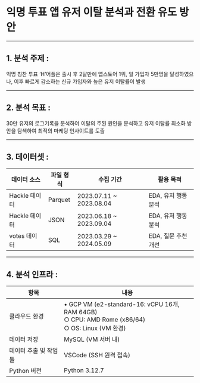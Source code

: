 # 익명 투표 앱 유저 이탈 분석과 전환 유도 방안
---------
## 1. 분석 주제 : 
익명 칭찬 투표 ‘H’어플은 출시 후 2달만에 앱스토어 1위, 일 가입자 5만명을 달성하였으나, 이후 빠르게 감소하는 신규 가입자와 높은 유저 이탈률이 발생

-----
## 2. 분석 목표 :
30만 유저의 로그기록을 분석하여 이탈의 주된 원인을 분석하고 유저 이탈률 최소화 방안을 탐색하여 최적의 마케팅 인사이트를 도출

-----
## 3. 데이터셋 :
| 데이터 소스       | 파일 형식 | 수집 기간                 | 활용 목적               |
|------------------|-----------|--------------------------|------------------------|
| Hackle 데이터     | Parquet   | 2023.07.11 ~ 2023.08.04 | EDA, 유저 행동 분석     |
| Hackle 데이터     | JSON      | 2023.06.18 ~ 2023.09.04 | EDA, 유저 행동 분석     |
| votes 데이터      | SQL       | 2023.03.29 ~ 2024.05.09 | EDA, 질문 추천 개선     |
------
## 4. 분석 인프라 :
| 항목                   | 내용                                                                 |
|----------------------|----------------------------------------------------------------------|
| 클라우드 환경         | • GCP VM (e2-standard-16: vCPU 16개, RAM 64GB)  <br>  ○ CPU: AMD Rome (x86/64)  <br>  ○ OS: Linux (VM 환경) |
| 데이터 저장           | MySQL (VM 서버 내)                                                   |
| 데이터 추출 및 작업 툴 | VSCode (SSH 원격 접속)                                                |
| Python 버전           | Python 3.12.7                                                        |


